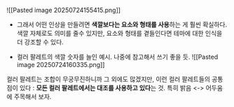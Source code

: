 ![[Pasted image 20250724155415.png]]
- 그래서 어떤 인상을 만들려면 **색깔보다는 요소와 형태를 사용**하는 게 훨씬 확실하다. 색깔 자체로도 의미를 줄수 있지만, 요소와 형태를 곁들인다면 테마에 대한 인식을 더 강조할 수 있다.


- 컬러 팔레트의 색깔 숫자를 늘인 예시. 나중에 참고해서 쓰기 좋을 듯.
![[Pasted image 20250724160335.png]]

컬러 팔레트는 조합이 무궁무진하니까 그 외에도 많겠지만, 이런 컬러 팔레트들의 공통점이 있다 : **모든 컬러 팔레트에서는 대조를 사용하고 있다**는 것. 특히 밝음 <-> 어두움에 주목해서 보자.